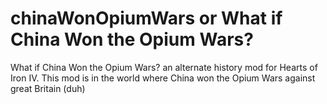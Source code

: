 # chinaWonOpiumWars or What if China Won the Opium Wars?
What if China Won the Opium Wars? an alternate history mod for Hearts of Iron IV. This mod is in the world where China won the Opium Wars against great Britain (duh)
